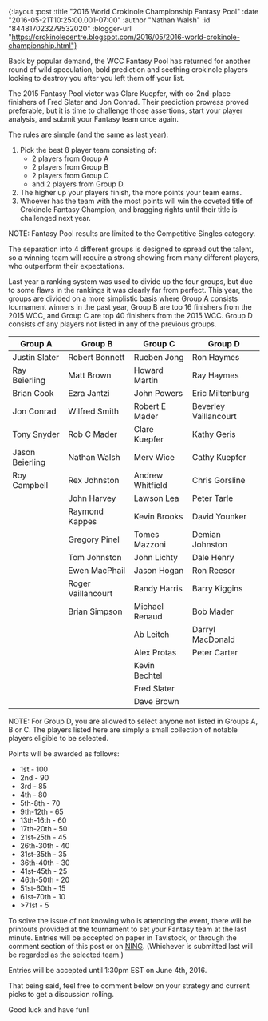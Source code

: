 {:layout :post
 :title "2016 World Crokinole Championship Fantasy Pool"
 :date "2016-05-21T10:25:00.001-07:00"
 :author "Nathan Walsh"
 :id "844817023279532020"
 :blogger-url "https://crokinolecentre.blogspot.com/2016/05/2016-world-crokinole-championship.html"}

Back by popular demand, the WCC Fantasy Pool has returned for another round of wild speculation, bold prediction and seething crokinole players looking to destroy you after you left them off your list.

The 2015 Fantasy Pool victor was Clare Kuepfer, with co-2nd-place finishers of Fred Slater and Jon Conrad. Their prediction prowess proved preferable, but it is time to challenge those assertions, start your player analysis, and submit your Fantasy team once again.

The rules are simple (and the same as last year): 
1. Pick the best 8 player team consisting of:
    - 2 players from Group A
    - 2 players from Group B
    - 2 players from Group C
    - and 2 players from Group D.
2. The higher up your players finish, the more points your team earns.
3. Whoever has the team with the most points will win the coveted title of Crokinole Fantasy Champion, and bragging rights until their title is challenged next year.

NOTE: Fantasy Pool results are limited to the Competitive Singles category.

The separation into 4 different groups is designed to spread out the talent, so a winning team will require a strong showing from many different players, who outperform their expectations.

Last year a ranking system was used to divide up the four groups, but due to some flaws in the rankings it was clearly far from perfect. This year, the groups are divided on a more simplistic basis where Group A consists tournament winners in the past year, Group B are top 16 finishers from the 2015 WCC, and Group C are top 40 finishers from the 2015 WCC. Group D consists of any players not listed in any of the previous groups.

<div class="table-wrapper">
<table>
	<thead>
		<tr>
			<th>Group A</th>
			<th>Group B</th>
			<th>Group C</th>
			<th>Group D</th>
		</tr>
	</thead>
	<tbody>
		<tr>
			<td>Justin Slater</td>
			<td>Robert Bonnett</td>
			<td>Rueben Jong</td>
			<td>Ron Haymes</td>
		</tr>
		<tr>
			<td>Ray Beierling</td>
			<td>Matt Brown</td>
			<td>Howard Martin</td>
			<td>Ray Haymes</td>
		</tr>
		<tr>
			<td>Brian Cook</td>
			<td>Ezra Jantzi</td>
			<td>John Powers</td>
			<td>Eric Miltenburg</td>
		</tr>
		<tr>
			<td>Jon Conrad</td>
			<td>Wilfred Smith</td>
			<td>Robert E Mader</td>
			<td>Beverley Vaillancourt</td>
		</tr>
		<tr>
			<td>Tony Snyder</td>
			<td>Rob C Mader</td>
			<td>Clare Kuepfer</td>
			<td>Kathy Geris</td>
		</tr>
		<tr>
			<td>Jason Beierling</td>
			<td>Nathan Walsh</td>
			<td>Merv Wice</td>
			<td>Cathy Kuepfer</td>
		</tr>
		<tr>
			<td>Roy Campbell</td>
			<td>Rex Johnston</td>
			<td>Andrew Whitfield</td>
			<td>Chris Gorsline</td>
		</tr>
		<tr>
			<td></td>
			<td>John Harvey</td>
			<td>Lawson Lea</td>
			<td>Peter Tarle</td>
		</tr>
		<tr>
			<td></td>
			<td>Raymond Kappes</td>
			<td>Kevin Brooks</td>
			<td>David Younker</td>
		</tr>
		<tr>
			<td></td>
			<td>Gregory Pinel</td>
			<td>Tomes Mazzoni</td>
			<td>Demian Johnston</td>
		</tr>
		<tr>
			<td></td>
			<td>Tom Johnston</td>
			<td>John Lichty</td>
			<td>Dale Henry</td>
		</tr>
		<tr>
			<td></td>
			<td>Ewen MacPhail</td>
			<td>Jason Hogan</td>
			<td>Ron Reesor</td>
		</tr>
		<tr>
			<td></td>
			<td>Roger Vaillancourt</td>
			<td>Randy Harris</td>
			<td>Barry Kiggins</td>
		</tr>
		<tr>
			<td></td>
			<td>Brian Simpson</td>
			<td>Michael Renaud</td>
			<td>Bob Mader</td>
		</tr>
		<tr>
			<td></td>
			<td></td>
			<td>Ab Leitch</td>
			<td>Darryl MacDonald</td>
		</tr>
		<tr>
			<td></td>
			<td></td>
			<td>Alex Protas</td>
			<td>Peter Carter</td>
		</tr>
		<tr>
			<td></td>
			<td></td>
			<td>Kevin Bechtel</td>
			<td></td>
		</tr>
		<tr>
			<td></td>
			<td></td>
			<td>Fred Slater</td>
			<td></td>
		</tr>
		<tr>
			<td></td>
			<td></td>
			<td>Dave Brown</td>
			<td></td>
		</tr>
	</tbody>
</table>
</div>

NOTE: For Group D, you are allowed to select anyone not listed in Groups A, B or C. The players listed here are simply a small collection of notable players eligible to be selected.

Points will be awarded as follows:

- 1st - 100
- 2nd - 90
- 3rd - 85
- 4th - 80
- 5th-8th - 70
- 9th-12th - 65
- 13th-16th - 60
- 17th-20th - 50
- 21st-25th - 45
- 26th-30th - 40
- 31st-35th - 35
- 36th-40th - 30
- 41st-45th - 25
- 46th-50th - 20
- 51st-60th - 15
- 61st-70th - 10
- &gt;71st - 5

To solve the issue of not knowing who is attending the event, there will be printouts provided at the tournament to set your Fantasy team at the last minute. Entries will be accepted on paper in Tavistock, or through the comment section of this post or on [NING](http://worldcrokinoleleague.ning.com). (Whichever is submitted last will be regarded as the selected team.)

Entries will be accepted until 1:30pm EST on June 4th, 2016. 

That being said, feel free to comment below on your strategy and current picks to get a discussion rolling.

Good luck and have fun!
